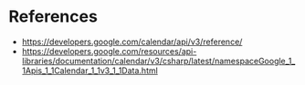 # References
- https://developers.google.com/calendar/api/v3/reference/
- https://developers.google.com/resources/api-libraries/documentation/calendar/v3/csharp/latest/namespaceGoogle_1_1Apis_1_1Calendar_1_1v3_1_1Data.html